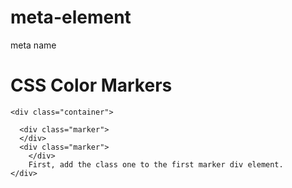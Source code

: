 # meta-element
meta name
<meta charset="utf-8">
    <meta name="viewport" content="width=device-width, initial-scale=1.0">
    <title>CSS Color Markers</title>
    <link rel="stylesheet" type="text/css" href="styles.css">
      </head>
  <body>
    <h1>CSS Color Markers</h1>
    
    
    <div class="container">
   <div class="marker">
      </div>
        
        
      <div class="marker">
      </div>
      <div class="marker">
        </div>
        First, add the class one to the first marker div element.
    </div>
  </body>
</html>
